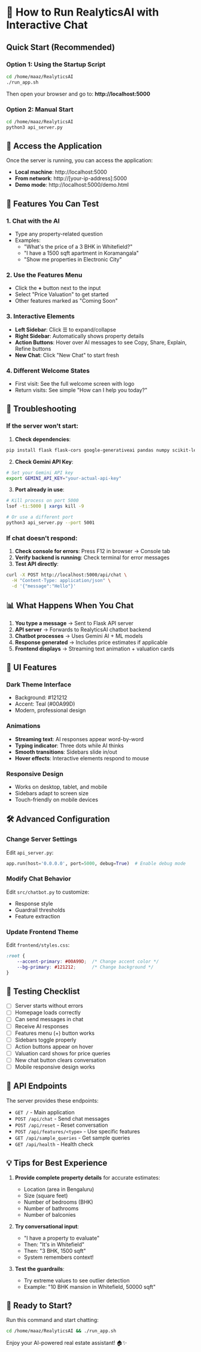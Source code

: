 # 🚀 How to Run RealyticsAI with Interactive Chat

## Quick Start (Recommended)

### Option 1: Using the Startup Script
```bash
cd /home/maaz/RealyticsAI
./run_app.sh
```

Then open your browser and go to: **http://localhost:5000**

### Option 2: Manual Start
```bash
cd /home/maaz/RealyticsAI
python3 api_server.py
```

## 📱 Access the Application

Once the server is running, you can access the application:

- **Local machine**: http://localhost:5000
- **From network**: http://[your-ip-address]:5000
- **Demo mode**: http://localhost:5000/demo.html

## 🎯 Features You Can Test

### 1. **Chat with the AI**
- Type any property-related question
- Examples:
  - "What's the price of a 3 BHK in Whitefield?"
  - "I have a 1500 sqft apartment in Koramangala"
  - "Show me properties in Electronic City"

### 2. **Use the Features Menu**
- Click the **+** button next to the input
- Select "Price Valuation" to get started
- Other features marked as "Coming Soon"

### 3. **Interactive Elements**
- **Left Sidebar**: Click ☰ to expand/collapse
- **Right Sidebar**: Automatically shows property details
- **Action Buttons**: Hover over AI messages to see Copy, Share, Explain, Refine buttons
- **New Chat**: Click "New Chat" to start fresh

### 4. **Different Welcome States**
- First visit: See the full welcome screen with logo
- Return visits: See simple "How can I help you today?"

## 🔧 Troubleshooting

### If the server won't start:

1. **Check dependencies**:
```bash
pip install flask flask-cors google-generativeai pandas numpy scikit-learn joblib rich
```

2. **Check Gemini API Key**:
```bash
# Set your Gemini API key
export GEMINI_API_KEY="your-actual-api-key"
```

3. **Port already in use**:
```bash
# Kill process on port 5000
lsof -ti:5000 | xargs kill -9

# Or use a different port
python3 api_server.py --port 5001
```

### If chat doesn't respond:

1. **Check console for errors**: Press F12 in browser → Console tab
2. **Verify backend is running**: Check terminal for error messages
3. **Test API directly**:
```bash
curl -X POST http://localhost:5000/api/chat \
  -H "Content-Type: application/json" \
  -d '{"message":"Hello"}'
```

## 📊 What Happens When You Chat

1. **You type a message** → Sent to Flask API server
2. **API server** → Forwards to RealyticsAI chatbot backend
3. **Chatbot processes** → Uses Gemini AI + ML models
4. **Response generated** → Includes price estimates if applicable
5. **Frontend displays** → Streaming text animation + valuation cards

## 🎨 UI Features

### Dark Theme Interface
- Background: #121212
- Accent: Teal (#00A99D)
- Modern, professional design

### Animations
- **Streaming text**: AI responses appear word-by-word
- **Typing indicator**: Three dots while AI thinks
- **Smooth transitions**: Sidebars slide in/out
- **Hover effects**: Interactive elements respond to mouse

### Responsive Design
- Works on desktop, tablet, and mobile
- Sidebars adapt to screen size
- Touch-friendly on mobile devices

## 🛠️ Advanced Configuration

### Change Server Settings

Edit `api_server.py`:
```python
app.run(host='0.0.0.0', port=5000, debug=True)  # Enable debug mode
```

### Modify Chat Behavior

Edit `src/chatbot.py` to customize:
- Response style
- Guardrail thresholds
- Feature extraction

### Update Frontend Theme

Edit `frontend/styles.css`:
```css
:root {
    --accent-primary: #00A99D;  /* Change accent color */
    --bg-primary: #121212;      /* Change background */
}
```

## 📝 Testing Checklist

- [ ] Server starts without errors
- [ ] Homepage loads correctly
- [ ] Can send messages in chat
- [ ] Receive AI responses
- [ ] Features menu (+) button works
- [ ] Sidebars toggle properly
- [ ] Action buttons appear on hover
- [ ] Valuation card shows for price queries
- [ ] New chat button clears conversation
- [ ] Mobile responsive design works

## 🔗 API Endpoints

The server provides these endpoints:

- `GET /` - Main application
- `POST /api/chat` - Send chat messages
- `POST /api/reset` - Reset conversation
- `POST /api/features/<type>` - Use specific features
- `GET /api/sample_queries` - Get sample queries
- `GET /api/health` - Health check

## 💡 Tips for Best Experience

1. **Provide complete property details** for accurate estimates:
   - Location (area in Bengaluru)
   - Size (square feet)
   - Number of bedrooms (BHK)
   - Number of bathrooms
   - Number of balconies

2. **Try conversational input**:
   - "I have a property to evaluate"
   - Then: "It's in Whitefield"
   - Then: "3 BHK, 1500 sqft"
   - System remembers context!

3. **Test the guardrails**:
   - Try extreme values to see outlier detection
   - Example: "10 BHK mansion in Whitefield, 50000 sqft"

## 🎯 Ready to Start?

Run this command and start chatting:
```bash
cd /home/maaz/RealyticsAI && ./run_app.sh
```

Enjoy your AI-powered real estate assistant! 🏠✨
